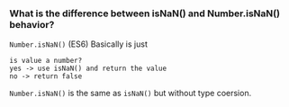 ### What is the difference between isNaN() and Number.isNaN() behavior?

`Number.isNaN()` (ES6) Basically is just
```
is value a number?
yes -> use isNaN() and return the value
no -> return false
```

`Number.isNaN()` is the same as `isNaN()` but without type coersion. 
